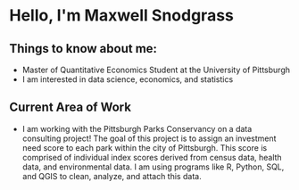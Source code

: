 # Hello, I'm Maxwell Snodgrass
## Things to know about me:
- Master of Quantitative Economics Student at the University of Pittsburgh
- I am interested in data science, economics, and statistics

## Current Area of Work
- I am working with the Pittsburgh Parks Conservancy on a data consulting project! The goal of this project is to assign an investment need score to each park within the city of Pittsburgh. This score is comprised of individual index scores derived from census data, health data, and environmental data. I am using programs like R, Python, SQL, and QGIS to clean, analyze, and attach this data. 

<!--
**mbsnodgrass/mbsnodgrass** is a ✨ _special_ ✨ repository because its `README.md` (this file) appears on your GitHub profile.

Here are some ideas to get you started:

- 🔭 I’m currently working on ...
- 🌱 I’m currently learning ...
- 👯 I’m looking to collaborate on ...
- 🤔 I’m looking for help with ...
- 💬 Ask me about ...
- 📫 How to reach me: ...
- 😄 Pronouns: ...
- ⚡ Fun fact: ...
-->
